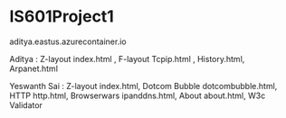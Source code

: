 # IS601Project1


aditya.eastus.azurecontainer.io

Aditya : Z-layout index.html , 
         F-layout Tcpip.html , History.html, Arpanet.html

Yeswanth Sai : Z-layout index.html, Dotcom Bubble dotcombubble.html, HTTP http.html, Browserwars ipanddns.html, About about.html, W3c Validator 
